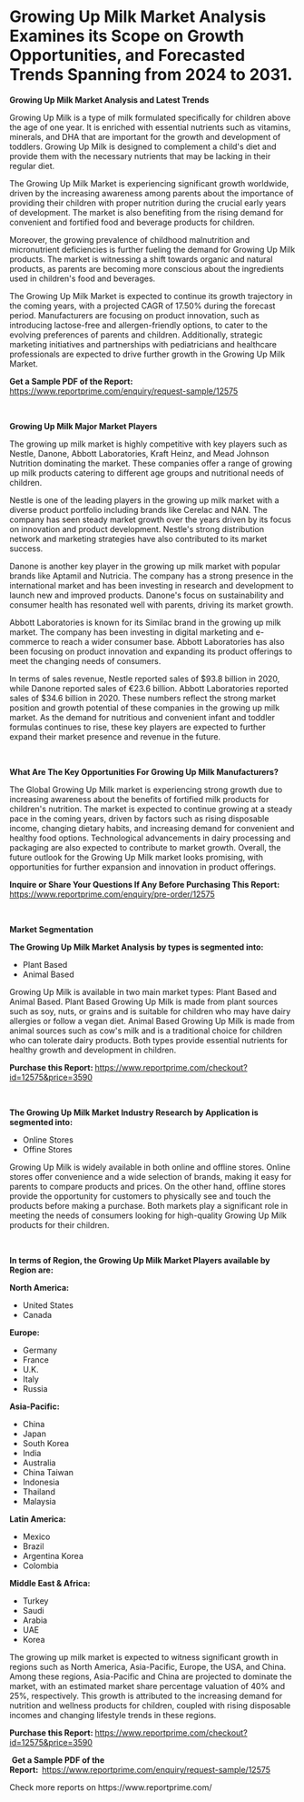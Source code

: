 <p><h1>Growing Up Milk Market Analysis Examines its Scope on Growth Opportunities, and Forecasted Trends Spanning from 2024 to 2031.</h1></p><p><strong>Growing Up Milk Market Analysis and Latest Trends</strong></p>
<p><p>Growing Up Milk is a type of milk formulated specifically for children above the age of one year. It is enriched with essential nutrients such as vitamins, minerals, and DHA that are important for the growth and development of toddlers. Growing Up Milk is designed to complement a child's diet and provide them with the necessary nutrients that may be lacking in their regular diet.</p><p>The Growing Up Milk Market is experiencing significant growth worldwide, driven by the increasing awareness among parents about the importance of providing their children with proper nutrition during the crucial early years of development. The market is also benefiting from the rising demand for convenient and fortified food and beverage products for children.</p><p>Moreover, the growing prevalence of childhood malnutrition and micronutrient deficiencies is further fueling the demand for Growing Up Milk products. The market is witnessing a shift towards organic and natural products, as parents are becoming more conscious about the ingredients used in children's food and beverages.</p><p>The Growing Up Milk Market is expected to continue its growth trajectory in the coming years, with a projected CAGR of 17.50% during the forecast period. Manufacturers are focusing on product innovation, such as introducing lactose-free and allergen-friendly options, to cater to the evolving preferences of parents and children. Additionally, strategic marketing initiatives and partnerships with pediatricians and healthcare professionals are expected to drive further growth in the Growing Up Milk Market.</p></p>
<p><strong>Get a Sample PDF of the Report:&nbsp;</strong> <a href="https://www.reportprime.com/enquiry/request-sample/12575">https://www.reportprime.com/enquiry/request-sample/12575</a></p>
<p>&nbsp;</p>
<p><strong>Growing Up Milk Major Market Players</strong></p>
<p><p>The growing up milk market is highly competitive with key players such as Nestle, Danone, Abbott Laboratories, Kraft Heinz, and Mead Johnson Nutrition dominating the market. These companies offer a range of growing up milk products catering to different age groups and nutritional needs of children.</p><p>Nestle is one of the leading players in the growing up milk market with a diverse product portfolio including brands like Cerelac and NAN. The company has seen steady market growth over the years driven by its focus on innovation and product development. Nestle's strong distribution network and marketing strategies have also contributed to its market success.</p><p>Danone is another key player in the growing up milk market with popular brands like Aptamil and Nutricia. The company has a strong presence in the international market and has been investing in research and development to launch new and improved products. Danone's focus on sustainability and consumer health has resonated well with parents, driving its market growth.</p><p>Abbott Laboratories is known for its Similac brand in the growing up milk market. The company has been investing in digital marketing and e-commerce to reach a wider consumer base. Abbott Laboratories has also been focusing on product innovation and expanding its product offerings to meet the changing needs of consumers.</p><p>In terms of sales revenue, Nestle reported sales of $93.8 billion in 2020, while Danone reported sales of €23.6 billion. Abbott Laboratories reported sales of $34.6 billion in 2020. These numbers reflect the strong market position and growth potential of these companies in the growing up milk market. As the demand for nutritious and convenient infant and toddler formulas continues to rise, these key players are expected to further expand their market presence and revenue in the future.</p></p>
<p>&nbsp;</p>
<p><strong>What Are The Key Opportunities For Growing Up Milk Manufacturers?</strong></p>
<p><p>The Global Growing Up Milk market is experiencing strong growth due to increasing awareness about the benefits of fortified milk products for children's nutrition. The market is expected to continue growing at a steady pace in the coming years, driven by factors such as rising disposable income, changing dietary habits, and increasing demand for convenient and healthy food options. Technological advancements in dairy processing and packaging are also expected to contribute to market growth. Overall, the future outlook for the Growing Up Milk market looks promising, with opportunities for further expansion and innovation in product offerings.</p></p>
<p><strong>Inquire or Share Your Questions If Any Before Purchasing This Report:</strong> <a href="https://www.reportprime.com/enquiry/pre-order/12575">https://www.reportprime.com/enquiry/pre-order/12575</a></p>
<p>&nbsp;</p>
<p><strong>Market Segmentation</strong></p>
<p><strong>The Growing Up Milk Market Analysis by types is segmented into:</strong></p>
<p><ul><li>Plant Based</li><li>Animal Based</li></ul></p>
<p><p>Growing Up Milk is available in two main market types: Plant Based and Animal Based. Plant Based Growing Up Milk is made from plant sources such as soy, nuts, or grains and is suitable for children who may have dairy allergies or follow a vegan diet. Animal Based Growing Up Milk is made from animal sources such as cow's milk and is a traditional choice for children who can tolerate dairy products. Both types provide essential nutrients for healthy growth and development in children.</p></p>
<p><strong>Purchase this Report:&nbsp;</strong><a href="https://www.reportprime.com/checkout?id=12575&price=3590">https://www.reportprime.com/checkout?id=12575&price=3590</a></p>
<p>&nbsp;</p>
<p><strong>The Growing Up Milk Market Industry Research by Application is segmented into:</strong></p>
<p><ul><li>Online Stores</li><li>Offine Stores</li></ul></p>
<p><p>Growing Up Milk is widely available in both online and offline stores. Online stores offer convenience and a wide selection of brands, making it easy for parents to compare products and prices. On the other hand, offline stores provide the opportunity for customers to physically see and touch the products before making a purchase. Both markets play a significant role in meeting the needs of consumers looking for high-quality Growing Up Milk products for their children.</p></p>
<p>&nbsp;</p>
<p><strong>In terms of Region, the Growing Up Milk Market Players available by Region are:</strong></p>
<p>
    <p> <strong> North America: </strong>
        <ul>
            <li>United States</li>
            <li>Canada</li>
        </ul>
        </p> 
    <p> <strong> Europe: </strong>
        <ul>
            <li>Germany</li>
            <li>France</li>
            <li>U.K.</li>
            <li>Italy</li>
            <li>Russia</li>
        </ul>
        </p> 
    <p> <strong> Asia-Pacific: </strong>
        <ul>
            <li>China</li>
            <li>Japan</li>
            <li>South Korea</li>
            <li>India</li>
            <li>Australia</li>
            <li>China Taiwan</li>
            <li>Indonesia</li>
            <li>Thailand</li>
            <li>Malaysia</li>
        </ul>
        </p> 
    <p> <strong> Latin America: </strong>
        <ul>
            <li>Mexico</li>
            <li>Brazil</li>
            <li>Argentina Korea</li>
            <li>Colombia</li>
        </ul>
        </p> 
    <p> <strong> Middle East & Africa: </strong>
        <ul>
            <li>Turkey</li>
            <li>Saudi</li>
            <li>Arabia</li>
            <li>UAE</li>
            <li>Korea</li>
        </ul>
    </p>
    </p>
<p><p>The growing up milk market is expected to witness significant growth in regions such as North America, Asia-Pacific, Europe, the USA, and China. Among these regions, Asia-Pacific and China are projected to dominate the market, with an estimated market share percentage valuation of 40% and 25%, respectively. This growth is attributed to the increasing demand for nutrition and wellness products for children, coupled with rising disposable incomes and changing lifestyle trends in these regions.</p></p>
<p><strong>Purchase this Report: </strong><a href="https://www.reportprime.com/checkout?id=12575&price=3590">https://www.reportprime.com/checkout?id=12575&price=3590</a></p>
<p>&nbsp;<strong>Get a Sample PDF of the Report:&nbsp;&nbsp;</strong><a href="https://www.reportprime.com/enquiry/request-sample/12575">https://www.reportprime.com/enquiry/request-sample/12575</a></p>
<p><strong></strong></p>
<p>Check more reports on https://www.reportprime.com/</p>